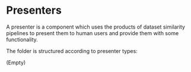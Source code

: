 # Presenters
A presenter is a component which uses the products of dataset similarity pipelines to present them to human users and provide them with some functionality.

The folder is structured according to presenter types:

(Empty)